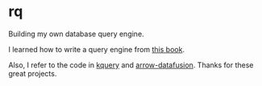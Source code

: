 # rq
Building my own database query engine.

I learned how to write a query engine from [this book](http://leanpub.com/how-query-engines-work).

Also, I refer to the code in [kquery](https://github.com/andygrove/how-query-engines-work) and [arrow-datafusion](https://github.com/apache/arrow-datafusion). Thanks for these great projects.
